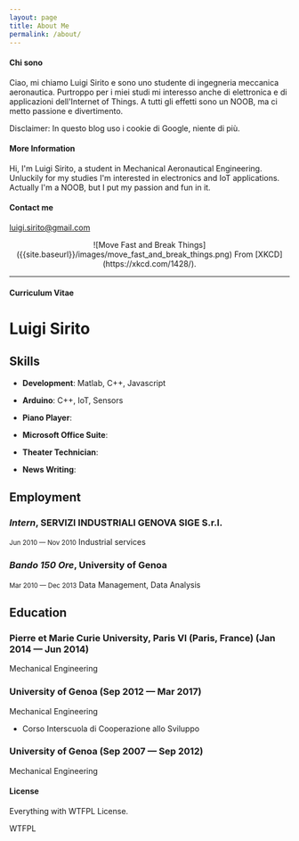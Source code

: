```yaml
---
layout: page
title: About Me
permalink: /about/
---
```

#### Chi sono
Ciao, mi chiamo Luigi Sirito e sono uno studente di ingegneria meccanica aeronautica. 
Purtroppo per i miei studi mi interesso anche di elettronica e di applicazioni dell'Internet of Things.
A tutti gli effetti sono un NOOB, ma ci metto passione e divertimento.

Disclaimer:        In questo blog uso i cookie di Google, niente di più.

#### More Information

Hi, I'm Luigi Sirito, a student in Mechanical Aeronautical Engineering. Unluckily for my studies I'm interested in electronics and IoT applications. 
Actually I'm a NOOB, but I put my passion and fun in it. 

#### Contact me

[luigi.sirito@gmail.com](mailto:luigi.sirito@gmail.com)

<div align=center>
![Move Fast and Break Things]({{site.baseurl}}/images/move_fast_and_break_things.png)
From [XKCD](https://xkcd.com/1428/).
</div>

---

#### Curriculum Vitae

# Luigi Sirito

## Skills

- **Development**: Matlab, C++, Javascript

- **Arduino**: C++, IoT, Sensors

- **Piano Player**: 

- **Microsoft Office Suite**: 

- **Theater Technician**: 

- **News Writing**: 



## Employment

### *Intern*, SERVIZI INDUSTRIALI GENOVA SIGE S.r.l.
<small>Jun 2010 — Nov 2010</small>
Industrial services

### *Bando 150 Ore*, University of Genoa
<small>Mar 2010 — Dec 2013</small>
Data Management, Data Analysis



## Education

### Pierre et Marie Curie University, Paris VI (Paris, France) (Jan 2014 — Jun 2014)
Mechanical Engineering

### University of Genoa (Sep 2012 — Mar 2017)
Mechanical Engineering

- Corso Interscuola di Cooperazione allo Sviluppo

### University of Genoa (Sep 2007 — Sep 2012)
Mechanical Engineering




#### License

Everything with WTFPL License.

<a href="http://www.wtfpl.net/"><img
       src="http://www.wtfpl.net/wp-content/uploads/2012/12/wtfpl-badge-4.png"
       width="80" height="15" alt="WTFPL" /></a>